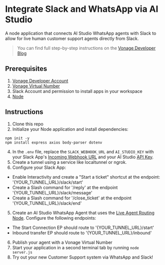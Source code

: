 # Integrate Slack and WhatsApp via AI Studio
A node application that connects AI Studio WhatsApp agents with Slack to allow for live human customer support agents directly from Slack.

> You can find full step-by-step instructions on the [Vonage Developer Blog](https://developer.vonage.com/en/blog/integrate-slack-and-whatsapp-with-low-code-part-1)

## Prerequisites
1. [Vonage Developer Account](https://developer.vonage.com/sign-up)
2. [Vonage Virtual Number](https://dashboard.nexmo.com/your-numbers)
3. Slack Account and permission to install apps in your workspace
4. [Node](https://nodejs.org/en/download) 


## Instructions
1. Clone this repo
2. Initialize your Node application and install dependencies:
```
npm init -y
npm install express axios body-parser dotenv
```
4. In the `.env` file, replace the `SLACK_WEBHOOK_URL` and `AI_STUDIO_KEY` with your Slack App's [Incoming Webhook URL](https://api.slack.com/messaging/webhooks) and your AI Studio [API Key](https://studio.docs.ai.vonage.com/api-integration/authentication).
5. Create a tunnel using a service like localtunnel or ngrok.
6. Configure your Slack App:
  * Enable Interactivity and create a "Start a ticket" shortcut at the endpoint: '{YOUR_TUNNEL_URL}/slack/start'
  * Create a Slash command for '/reply' at the endpoint '{YOUR_TUNNEL_URL}/slack/message'
  * Create a Slash command for '/close_ticket' at the endpoint '{YOUR_TUNNEL_URL}/slack/end'
5. Create an AI Studio WhatsApp Agent that uses the [Live Agent Routing Node](https://studio.docs.ai.vonage.com/sms/nodes/actions/live-agent-routing). Configure the following endpoints:
  * The Start Connection EP should route to '{YOUR_TUNNEL_URL}/start'
  * Inbound transfer EP should route to '{YOUR_TUNNEL_URL}/inbound'
6. Publish your agent with a Vonage Virtual Number
7. Start your application in a second terminal tab by running `node server.js`
8. Try out your new Customer Support system via WhatsApp and Slack!
